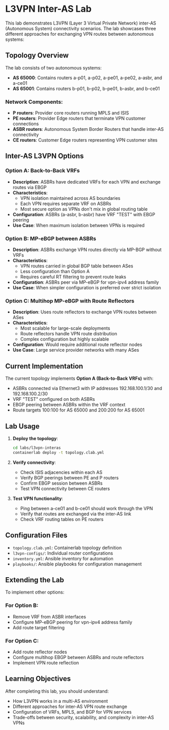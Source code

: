 # L3VPN Inter-AS Lab

This lab demonstrates L3VPN (Layer 3 Virtual Private Network) inter-AS (Autonomous System) connectivity scenarios. The lab showcases three different approaches for exchanging VPN routes between autonomous systems:

## Topology Overview

The lab consists of two autonomous systems:
- **AS 65000**: Contains routers a-p01, a-p02, a-pe01, a-pe02, a-asbr, and a-ce01
- **AS 65001**: Contains routers b-p01, b-p02, b-pe01, b-asbr, and b-ce01

### Network Components:
- **P routers**: Provider core routers running MPLS and ISIS
- **PE routers**: Provider Edge routers that terminate VPN customer connections
- **ASBR routers**: Autonomous System Border Routers that handle inter-AS connectivity
- **CE routers**: Customer Edge routers representing VPN customer sites

## Inter-AS L3VPN Options

### Option A: Back-to-Back VRFs
- **Description**: ASBRs have dedicated VRFs for each VPN and exchange routes via EBGP
- **Characteristics**:
  - VPN isolation maintained across AS boundaries
  - Each VPN requires separate VRF on ASBRs
  - Most secure option as VPNs don't mix in global routing table
- **Configuration**: ASBRs (a-asbr, b-asbr) have VRF "TEST" with EBGP peering
- **Use Case**: When maximum isolation between VPNs is required

### Option B: MP-eBGP between ASBRs
- **Description**: ASBRs exchange VPN routes directly via MP-BGP without VRFs
- **Characteristics**:
  - VPN routes carried in global BGP table between ASes
  - Less configuration than Option A
  - Requires careful RT filtering to prevent route leaks
- **Configuration**: ASBRs peer via MP-eBGP for vpn-ipv4 address family
- **Use Case**: When simpler configuration is preferred over strict isolation

### Option C: Multihop MP-eBGP with Route Reflectors
- **Description**: Uses route reflectors to exchange VPN routes between ASes
- **Characteristics**:
  - Most scalable for large-scale deployments
  - Route reflectors handle VPN route distribution
  - Complex configuration but highly scalable
- **Configuration**: Would require additional route reflector nodes
- **Use Case**: Large service provider networks with many ASes

## Current Implementation

The current topology implements **Option A (Back-to-Back VRFs)** with:
- ASBRs connected via Ethernet3 with IP addresses 192.168.100.1/30 and 192.168.100.2/30
- VRF "TEST" configured on both ASBRs
- EBGP peering between ASBRs within the VRF context
- Route targets 100:100 for AS 65000 and 200:200 for AS 65001

## Lab Usage

1. **Deploy the topology**:
   ```bash
   cd labs/l3vpn-interas
   containerlab deploy -t topology.clab.yml
   ```

2. **Verify connectivity**:
   - Check ISIS adjacencies within each AS
   - Verify BGP peerings between PE and P routers
   - Confirm EBGP session between ASBRs
   - Test VPN connectivity between CE routers

3. **Test VPN functionality**:
   - Ping between a-ce01 and b-ce01 should work through the VPN
   - Verify that routes are exchanged via the inter-AS link
   - Check VRF routing tables on PE routers

## Configuration Files

- `topology.clab.yml`: Containerlab topology definition
- `l3vpn-configs/`: Individual router configurations
- `inventory.yml`: Ansible inventory for automation
- `playbooks/`: Ansible playbooks for configuration management

## Extending the Lab

To implement other options:

### For Option B:
- Remove VRF from ASBR interfaces
- Configure MP-eBGP peering for vpn-ipv4 address family
- Add route target filtering

### For Option C:
- Add route reflector nodes
- Configure multihop EBGP between ASBRs and route reflectors
- Implement VPN route reflection

## Learning Objectives

After completing this lab, you should understand:
- How L3VPN works in a multi-AS environment
- Different approaches for inter-AS VPN route exchange
- Configuration of VRFs, MPLS, and BGP for VPN services
- Trade-offs between security, scalability, and complexity in inter-AS VPNs
